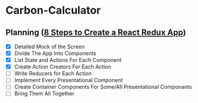 # Carbon-Calculator

## Planning ([8 Steps to Create a React Redux App](https://medium.com/@rajaraodv/step-by-step-guide-to-building-react-redux-apps-using-mocks-48ca0f47f9a))

- [x] Detailed Mock of the Screen
- [x] Divide The App Into Components
- [x] List State and Actions For Each Component
- [x] Create Action Creators For Each Action
- [ ] Write Reducers for Each Action
- [ ] Implement Every Presentational Component
- [ ] Create Container Components For Some/All Presentational Componants
- [ ] Bring Them All Together
